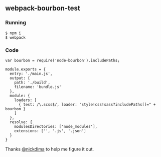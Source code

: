 webpack-bourbon-test
---------------------

### Running

```
$ npm i
$ webpack
```

### Code

```
var bourbon = require('node-bourbon').includePaths;

module.exports = {
  entry: './main.js',
  output: {
    path: './build',
    filename: 'bundle.js'
  },
  module: {
    loaders: [
      { test: /\.scss$/, loader: "style!css!sass?includePaths[]=" + bourbon }
    ]
  },
  resolve: {
    modulesDirectories: ['node_modules'],
    extensions: ['', '.js', '.json']
  }
}
```


Thanks [@nickdima](https://github.com/nickdima) to help me figure it out.